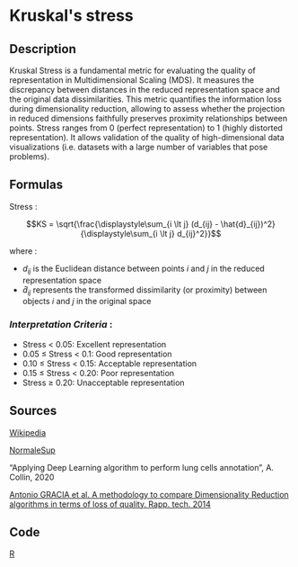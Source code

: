 # Kruskal's stress 

## Description 

Kruskal Stress is a fundamental metric for evaluating the quality of representation in Multidimensional Scaling (MDS). 
It measures the discrepancy between distances in the reduced representation space and the original data dissimilarities. 
This metric quantifies the information loss during dimensionality reduction, allowing to assess whether the projection in reduced dimensions faithfully preserves proximity relationships between points.
Stress ranges from 0 (perfect representation) to 1 (highly distorted representation).
It allows validation of the quality of high-dimensional data visualizations (i.e. datasets with a large number of variables that pose problems).

## Formulas 

Stress : 

```math
KS = \sqrt{\frac{\displaystyle\sum_{i \lt j} (d_{ij} - \hat{d}_{ij})^2}{\displaystyle\sum_{i \lt j} d_{ij}^2}}
```
where : 
- $d_{ij}$ is the Euclidean distance between points $i$ and $j$ in the reduced representation space
- $\hat{d}_{ij}$ represents the transformed dissimilarity (or proximity) between objects $i$ and $j$ in the original space

### *Interpretation Criteria* :
- Stress < 0.05: Excellent representation
- 0.05 ≤ Stress < 0.1: Good representation
- 0.10 ≤ Stress < 0.15: Acceptable representation
- 0.15 ≤ Stress < 0.20: Poor representation
- Stress ≥ 0.20: Unacceptable representation

## Sources 

[Wikipedia](https://en.wikipedia.org/wiki/Multidimensional_scaling)

[NormaleSup](https://www.normalesup.org/~carpenti/Notes/MDS/MDS-metrique.html)

“Applying Deep Learning algorithm to perform lung cells annotation”, A. Collin, 2020

[Antonio GRACIA et al. A methodology to compare Dimensionality Reduction algorithms in terms of loss of quality. Rapp. tech. 2014](https://www.sciencedirect.com/science/article/pii/S0020025514001741)
  

## Code

[R](https://www.normalesup.org/~carpenti/Notes/MDS/MDS-metrique.html)

